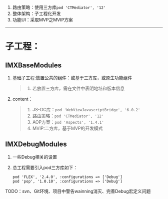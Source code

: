 1. 路由策略：使用三方库``pod 'CTMediator', '12'``
2. 整体架构：子工程化开发
3. 功能UI：采取MVP之MVIP方案

---


# 子工程：

##  IMXBaseModules

1. 基础子工程:放置公共的组件：或基于三方库，或原生功能组件
	> 1. 若放置三方库，需在文件中表明地址和版本信息
	
2. content：

	> 1. JS-OC库：`pod 'WebViewJavascriptBridge', '6.0.2'`
	> 2. 路由策略：`pod 'CTMediator', '12'`
	> 3. AOP方案：`pod 'Aspects', '1.4.1'`
	> 4. MVIP:二方库，基于MVP的开发模式
	
	


## IMXDebugModules

1. 一些Debug相关的设置
2. 总工程需要引入pod三方库如下：

	```
	pod 'FLEX', '2.4.0', :configurations => ['Debug']
	pod 'pop', '1.0.10', :configurations => ['Debug']
	```
	
	
TODO：svn、Git环境、项目中警告wainning消灭、完善Debug宏定义问题